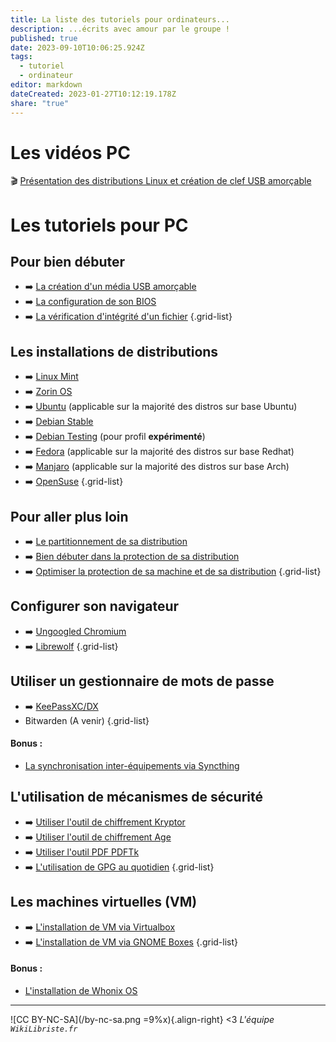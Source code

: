 ```yaml
---
title: La liste des tutoriels pour ordinateurs...
description: ...écrits avec amour par le groupe !
published: true
date: 2023-09-10T10:06:25.924Z
tags:
  - tutoriel
  - ordinateur
editor: markdown
dateCreated: 2023-01-27T10:12:19.178Z
share: "true"
---
```

# Les vidéos PC
🎬 [Présentation des distributions Linux et création de clef USB amorçable](/tutoriels/monde-linux)

# Les tutoriels pour PC

## Pour bien débuter

- :arrow_right: [La création d'un média USB amorçable](./usb-bootable.md#)
- :arrow_right: [La configuration de son BIOS](./bios-boot.md#)
- :arrow_right: [La vérification d'intégrité d'un fichier](./verifier-integrite.md#)
{.grid-list}

## Les installations de distributions

- :arrow_right: [Linux Mint](./mint.md#)
- :arrow_right: [Zorin OS](./zorin.md#)
- :arrow_right: [Ubuntu](./ubuntu.md#) (applicable sur la majorité des distros sur base Ubuntu)
- :arrow_right: [Debian Stable](./debian.md#)
- :arrow_right: [Debian Testing](./debian-testing.md#) (pour profil **expérimenté**)
- :arrow_right: [Fedora](./fedora.md#) (applicable sur la majorité des distros sur base Redhat)
- :arrow_right: [Manjaro](./manjaro.md#) (applicable sur la majorité des distros sur base Arch)
- :arrow_right: [OpenSuse](./opensuse-temb.md#)
{.grid-list}

## Pour aller plus loin

- :arrow_right: [Le partitionnement de sa distribution](./partitioning.md#)
- :arrow_right: [Bien débuter dans la protection de sa distribution](./distro-protect.md#)
- :arrow_right: [Optimiser la protection de sa machine et de sa distribution](./distro-protect-hardening.md#)
{.grid-list}

## Configurer son navigateur

- :arrow_right: [Ungoogled Chromium](./ungoogled-chromium.md#)
- :arrow_right: [Librewolf](./librewolf.md#)
{.grid-list}

## Utiliser un gestionnaire de mots de passe
- :arrow_right: [KeePassXC/DX](./keepass.md#)
- Bitwarden (A venir)
{.grid-list}

#### Bonus :
- [La synchronisation inter-équipements via Syncthing](./syncthing.md#)

## L'utilisation de mécanismes de sécurité
- :arrow_right: [Utiliser l'outil de chiffrement Kryptor](./kryptor.md#)
- :arrow_right: [Utiliser l'outil de chiffrement Age](./age.md#)
- :arrow_right: [Utiliser l'outil PDF PDFTk](./chiff-pdf.md#)
- :arrow_right: [L'utilisation de GPG au quotidien](./gnupg.md#)
{.grid-list}

## Les machines virtuelles (VM)

- :arrow_right: [L'installation de VM via Virtualbox](./virtualbox.md#)
- :arrow_right: [L'installation de VM via GNOME Boxes](./gnome-boxes.md#)
{.grid-list}

#### Bonus :
- [L'installation de Whonix OS](./whonix.md#)

---
![CC BY-NC-SA](/by-nc-sa.png =9%x){.align-right} <3 *L'équipe `WikiLibriste.fr`*